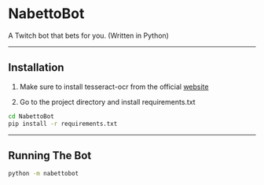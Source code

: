 # NabettoBot

A Twitch bot that bets for you. (Written in Python)

****

## Installation

1. Make sure to install tesseract-ocr from the official [website](https://github.com/tesseract-ocr/tesseract/wiki/Downloads)

2. Go to the project directory and install requirements.txt

```cmd
cd NabettoBot
pip install -r requirements.txt
```

****

## Running The Bot

```cmd
python -m nabettobot
```
